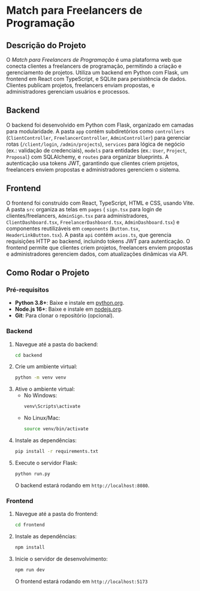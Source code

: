 # Match para Freelancers de Programação

## Descrição do Projeto

O *Match para Freelancers de Programação* é uma plataforma web que conecta clientes a freelancers de programação, permitindo a criação e gerenciamento de projetos. Utiliza um backend em Python com Flask, um frontend em React com TypeScript, e SQLite para persistência de dados. Clientes publicam projetos, freelancers enviam propostas, e administradores gerenciam usuários e processos.

## Backend

O backend foi desenvolvido em Python com Flask, organizado em camadas para modularidade. A pasta `app` contém subdiretórios como `controllers` (`ClientController`, `FreelancerController`, `AdminController`) para gerenciar rotas (`/client/login`, `/admin/projects`), `services` para lógica de negócio (ex.: validação de credenciais), `models` para entidades (ex.: `User`, `Project`, `Proposal`) com SQLAlchemy, e `routes` para organizar blueprints. A autenticação usa tokens JWT, garantindo que clientes criem projetos, freelancers enviem propostas e administradores gerenciem o sistema.

## Frontend

O frontend foi construído com React, TypeScript, HTML e CSS, usando Vite. A pasta `src` organiza as telas em `pages` ( `sign.tsx` para login de clientes/freelancers, `AdminSign.tsx` para administradores, `ClientDashboard.tsx`, `FreelancerDashboard.tsx`, `AdminDashboard.tsx`) e componentes reutilizáveis em `components` (`Button.tsx`, `HeaderLinkButton.tsx`). A pasta `api` contém `axios.ts`, que gerencia requisições HTTP ao backend, incluindo tokens JWT para autenticação. O frontend permite que clientes criem projetos, freelancers enviem propostas e administradores gerenciem dados, com atualizações dinâmicas via API.

## Como Rodar o Projeto

### Pré-requisitos

- **Python 3.8+**: Baixe e instale em [python.org](https://www.python.org/downloads/).
- **Node.js 16+**: Baixe e instale em [nodejs.org](https://nodejs.org/).
- **Git**: Para clonar o repositório (opcional).

### Backend

1. Navegue até a pasta do backend:
   ```bash
   cd backend
   ```
2. Crie um ambiente virtual:
   ```bash
   python -m venv venv
   ```
3. Ative o ambiente virtual:
   - No Windows:
     ```bash
     venv\Scripts\activate
     ```
   - No Linux/Mac:
     ```bash
     source venv/bin/activate
     ```
4. Instale as dependências:
   ```bash
   pip install -r requirements.txt
   ```
5. Execute o servidor Flask:
   ```bash
   python run.py
   ```
   O backend estará rodando em `http://localhost:8080`.

### Frontend

1. Navegue até a pasta do frontend:
   ```bash
   cd frontend
   ```
2. Instale as dependências:
   ```bash
   npm install
   ```
3. Inicie o servidor de desenvolvimento:
   ```bash
   npm run dev
   ```
   O frontend estará rodando em `http://localhost:5173`